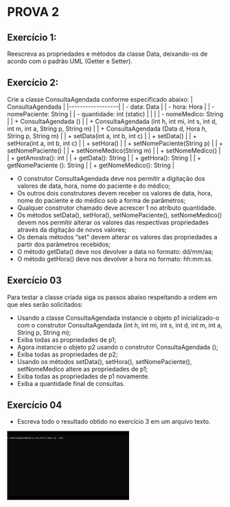 # PROVA 2

## Exercício 1:
Reescreva as propriedades e métodos da classe Data, deixando-os de acordo com
o padrão UML (Getter e Setter).

## Exercício 2:
Crie a classe ConsultaAgendada conforme especificado abaixo:
| ConsultaAgendada |
|------------------|
| - data: Data |
| - hora: Hora |
| - nomePaciente: String |
| - quantidade: int (static) |
| |
| - nomeMedico: String |
| + ConsultaAgendada () |
| + ConsultaAgendada (int h, int mi, int s, int d, int m, int a, String p, String m) |
| + ConsultaAgendada (Data d, Hora h, String p, String m) |
| + setData(int a, int b, int c) |
| + setData() |
| + setHora(int a, int b, int c) |
| + setHora() |
| + setNomePaciente(String p) |
| + setNomePaciente() |
| + setNomeMedico(String m) |
| + setNomeMedico() |
| + getAmostra(): int |
| + getData(): String |
| + getHora(): String |
| + getNomePaciente (): String |
| + getNomeMedico(): String |

- O construtor ConsultaAgendada deve nos permitir a digitação dos valores de data,
hora, nome do paciente e do médico;
- Os outros dois construtores devem receber os valores de data, hora, nome do
paciente e do médico sob a forma de parâmetros;
- Qualquer construtor chamado deve acrescer 1 no atributo quantidade.
- Os métodos setData(), setHora(), setNomePaciente(), setNomeMedico() devem nos
permitir alterar os valores das respectivas propriedades através da digitação de
novos valores;
- Os demais métodos “set” devem alterar os valores das propriedades a partir dos
parâmetros recebidos;
- O método getData() deve nos devolver a data no formato: dd/mm/aa;
- O método getHora() deve nos devolver a hora no formato: hh:mm:ss.

## Exercício 03
Para testar a classe criada siga os passos abaixo respeitando a ordem em que eles
serão solicitados:
- Usando a classe ConsultaAgendada instancie o objeto p1 inicializado-o com o
construtor ConsultaAgendada (int h, int mi, int s, int d, int m, int a, String p, String m);
- Exiba todas as propriedades de p1;
- Agora instancie o objeto p2 usando o construtor ConsultaAgendada ();
- Exiba todas as propriedades de p2;
- Usando os métodos setData(), setHora(), setNomePaciente(), setNomeMedico altere as propriedades de p1;
- Exiba todas as propriedades de p1 novamente.
- Exiba a quantidade final de consultas.

## Exercício 04
- Escreva todo o resultado obtido no exercício 3 em um arquivo texto.

<img src="assets/video.gif">
